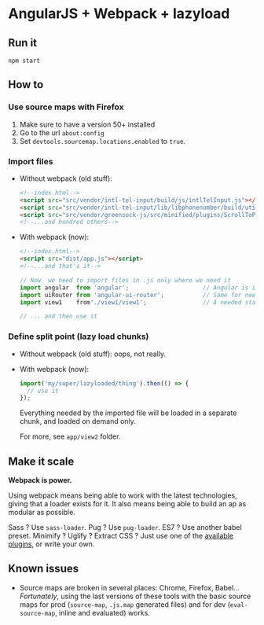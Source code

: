 # AngularJS + Webpack + lazyload

## Run it
```shell
npm start
```

## How to
### Use source maps with Firefox
1. Make sure to have a version 50+ installed
2. Go to the url `about:config`
3. Set `devtools.sourcemap.locations.enabled` to `true`.

### Import files
* Without webpack (old stuff):
    ```html
    <!--index.html-->
    <script src="src/vendor/intl-tel-input/build/js/intlTelInput.js"></script>
    <script src="src/vendor/intl-tel-input/lib/libphonenumber/build/utils.js"></script>
    <script src="src/vendor/greensock-js/src/minified/plugins/ScrollToPlugin.min.js"></script>
    <!--...and hundred others-->
    ```

* With webpack (now):
    ```html
    <!--index.html-->
    <script src="dist/app.js"></script>
    <!--...and that's it-->
    ```
    
    ```js
    // Now  we need to import files in .js only where we need it
    import angular  from 'angular';                     // Angular is imported here and not in the html
    import uiRouter from 'angular-ui-router';           // Same for needed other modules (from npm, bower one is legacy)
    import view1    from'./view1/view1';                // A needed static module
    
    // ... and then use it
    ```

### Define split point (lazy load chunks)
* Without webpack (old stuff): oops, not really.
* With webpack (now):
    ```js
    import('my/super/lazyloaded/thing').then(() => {
      // use it
    });
    ```
    Everything needed by the imported file will be loaded in a separate chunk,
    and loaded on demand only.
    
    For more, see `app/view2` folder.
    
## Make it scale
**Webpack is power.**

Using webpack means being able to work with the latest technologies,
giving that a loader exists for it.
It also means being able to build an ap as modular as possible.

Sass ? Use `sass-loader`. Pug ? Use `pug-loader`. ES7 ? Use another babel preset.
Minimify ? Uglify ? Extract CSS ? Just use one of the [available plugins](https://github.com/webpack/docs/wiki/list-of-plugins),
or write your own.

## Known issues
* Source maps are broken in several places: Chrome, Firefox, Babel...
*Fortunately*, using the last versions of these tools with the basic source maps
for prod (`source-map`, `.js.map` generated files) and for dev
(`eval-source-map`, inline and evaluated) works.